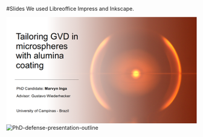 #Slides
We used Libreoffice Impress and Inkscape.

![PhD-defense-presentation](./PhD-defense-presentation.png)![PhD-defense-presentation-outline](/home/marvyn/GDrive/marvyn.inga@gmail.com/LPD_IFGW_UNICAMP/PhD-defense-presentation/PhD-defense-presentation-outline.png)
